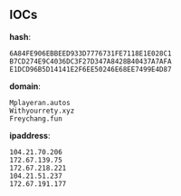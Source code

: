 
## IOCs

__hash__:

```text
6A84FE906EBBEED933D7776731FE7118E1E028C1
B7CD274E9C4036DC3F27D347A8428B40437A7AFA
E1DCD96B5D14141E2F6EE50246E68EE7499E4D87
```
__domain__:

```text
Mplayeran.autos
Withyourrety.xyz
Freychang.fun
```
__ipaddress__:

```text
104.21.70.206
172.67.139.75
172.67.218.221
104.21.51.237
172.67.191.177
```